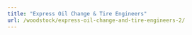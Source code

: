 ```yaml
---
title: "Express Oil Change & Tire Engineers"
url: /woodstock/express-oil-change-and-tire-engineers-2/
---
```

